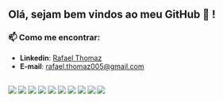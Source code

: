 
## Olá, sejam bem vindos ao meu GitHub 👋 !

### 📫 Como me encontrar:

- **Linkedin**: [Rafael Thomaz](https://www.linkedin.com/in/rafael-thomaz-92559920a/)
- **E-mail**: rafael.thomaz005@gmail.com
<br><br>

[<img src="https://img.shields.io/badge/HTML5-E34F26?style=for-the-badge&logo=html5&logoColor=white"/>]()
<img src="https://img.shields.io/badge/CSS3-1572B6?style=for-the-badge&logo=css3&logoColor=white" />
<img src="https://img.shields.io/badge/JavaScript-323330?style=for-the-badge&logo=javascript&logoColor=F7DF1E" />
<img src="https://img.shields.io/badge/React-20232A?style=for-the-badge&logo=react&logoColor=61DAFB/">
<img src="https://img.shields.io/badge/Bootstrap-563D7C?style=for-the-badge&logo=bootstrap&logoColor=white/">
<img src="https://img.shields.io/badge/C%23-239120?style=for-the-badge&logo=c-sharp&logoColor=white"/>
<img src="https://img.shields.io/badge/Python-3776AB?style=for-the-badge&logo=python&logoColor=white" />
<img src="https://img.shields.io/badge/SQL_Server-000000?style=for-the-badge&logo=microsoft-sql-server&logoColor=white">
<img src="https://img.shields.io/badge/SQLite-07405E?style=for-the-badge&logo=sqlite&logoColor=white/">
<img src="https://img.shields.io/badge/Firebase-F29D0C?style=for-the-badge&logo=firebase&logoColor=white/">

